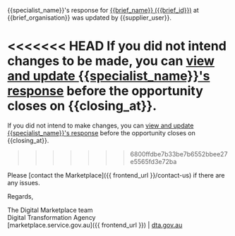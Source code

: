 {{specialist_name}}'s response for [{{brief_name}} ({{brief_id}})]({{brief_url}}) at {{brief_organisation}} was updated by {{supplier_user}}.  
  
<<<<<<< HEAD
If you did not intend changes to be made, you can [view and update {{specialist_name}}'s response]({{brief_response_url}}) before the opportunity closes on {{closing_at}}.
=======
If you did not intend to make changes, you can [view and update {{specialist_name}}'s response]({{brief_response_url}}) before the opportunity closes on {{closing_at}}.
>>>>>>> 6800ffdbe7b33be7b6552bbee27e5565fd3e72ba
  
Please [contact the Marketplace]({{ frontend_url }}/contact-us) if there are any issues.  
  
Regards,  
  
The Digital Marketplace team  
Digital Transformation Agency  
[marketplace.service.gov.au]({{ frontend_url }}) | [dta.gov.au](https://dta.gov.au)
